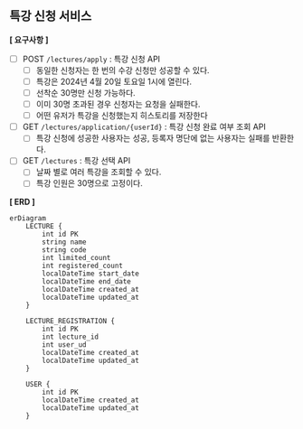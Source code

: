 ## 특강 신청 서비스

**[ 요구사항 ]**

- [ ] POST `/lectures/apply` : 특강 신청 API
    - [ ] 동일한 신청자는 한 번의 수강 신청만 성공할 수 있다.
    - [ ] 특강은 2024년 4월 20일 토요일 1시에 열린다.
    - [ ] 선착순 30명만 신청 가능하다.
    - [ ] 이미 30명 초과된 경우 신청자는 요청을 실패한다.
    - [ ] 어떤 유저가 특강을 신청했는지 히스토리를 저장한다
- [ ] GET `/lectures/application/{userId}` : 특강 신청 완료 여부 조회 API
    - [ ] 특강 신청에 성공한 사용자는 성공, 등록자 명단에 없는 사용자는 실패를 반환한다.
- [ ] GET `/lectures` : 특강 선택 API
    - [ ] 날짜 별로 여러 특강을 조회할 수 있다.
    - [ ] 특강 인원은 30명으로 고정이다.

**[ ERD ]**

```mermaid
erDiagram
    LECTURE {
        int id PK
        string name
        string code
        int limited_count
        int registered_count
        localDateTime start_date
        localDateTime end_date
        localDateTime created_at
        localDateTime updated_at
    }

    LECTURE_REGISTRATION {
        int id PK
        int lecture_id
        int user_ud
        localDateTime created_at
        localDateTime updated_at
    }

    USER {
        int id PK
        localDateTime created_at
        localDateTime updated_at
    }
```
